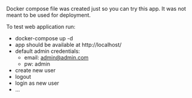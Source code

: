 Docker compose file was created just so you can try this app. It was not meant to be used for deployment.

To test web application run:
- docker-compose up -d
- app should be available at http://localhost/
- default admin credentials:
  - email: admin@admin.com
  - pw: admin
- create new user
- logout
- login as new user
- ...